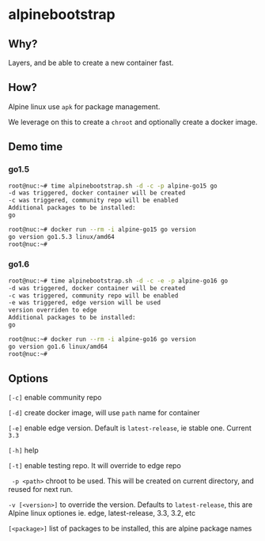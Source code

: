 # alpinebootstrap

## Why?

Layers, and be able to create a new container fast.

## How?

Alpine linux use `apk` for package management.

We leverage on this to create a `chroot` and optionally create a docker image.

## Demo time

### go1.5

```bash
root@nuc:~# time alpinebootstrap.sh -d -c -p alpine-go15 go
-d was triggered, docker container will be created
-c was triggered, community repo will be enabled
Additional packages to be installed:
go

root@nuc:~# docker run --rm -i alpine-go15 go version
go version go1.5.3 linux/amd64
root@nuc:~# 
```

### go1.6

```bash
root@nuc:~# time alpinebootstrap.sh -d -c -e -p alpine-go16 go                                                                                                                                                                                
-d was triggered, docker container will be created
-c was triggered, community repo will be enabled
-e was triggered, edge version will be used
version overriden to edge
Additional packages to be installed:
go

root@nuc:~# docker run --rm -i alpine-go16 go version
go version go1.6 linux/amd64
root@nuc:~# 
```


## Options

`[-c]`		 enable community repo

`[-d]`		 create docker image, will use `path` name for container

`[-e]`		 enable edge version. Default is `latest-release`, ie stable one. Current `3.3`

`[-h]`		 help

`[-t]`		 enable testing repo. It will override to edge repo

` -p <path>`	 chroot to be used. This will be created on current directory, and reused for next run. 

`-v [<version>]` to override the version. Defaults to `latest-release`, this are Alpine linux optiones ie. edge, latest-release, 3.3, 3.2, etc

`[<package>]`	 list of packages to be installed, this are alpine package names

